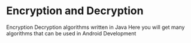 # Encryption and Decryption
Encryption Decryption algorithms written in Java
Here you will get many algorithms that can be used in Android Development 

